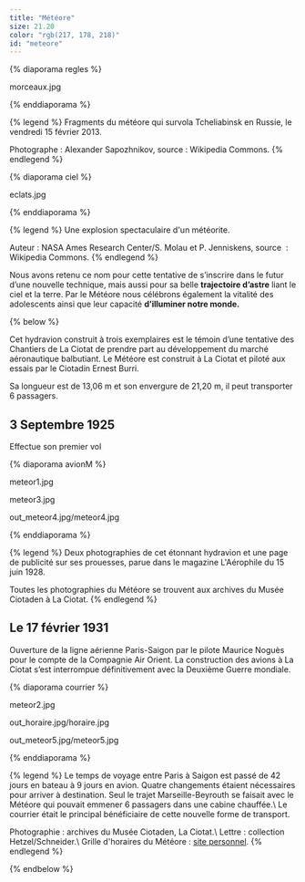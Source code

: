 ```yaml
---
title: "Météore"
size: 21.20
color: "rgb(217, 178, 218)"
id: "meteore"
---
```


{% diaporama regles %}

morceaux.jpg

{% enddiaporama %}

{% legend %}
Fragments du météore qui survola Tcheliabinsk en Russie, le vendredi 15 février 2013.

Photographe&nbsp;: Alexander Sapozhnikov, source&nbsp;: Wikipedia Commons.
{% endlegend %}

{% diaporama ciel %}

eclats.jpg

{% enddiaporama %}

{% legend %}
Une explosion spectaculaire d'un météorite.

Auteur&nbsp;: NASA Ames Research Center/S. Molau et P. Jenniskens, source &nbsp;: Wikipedia Commons.
{% endlegend %}


Nous avons retenu ce nom pour cette tentative de s’inscrire dans le futur d’une nouvelle technique, mais aussi pour sa belle **trajectoire d’astre** liant le ciel et la terre.
Par le Météore nous célébrons également la vitalité des adolescents ainsi que leur capacité **d’illuminer notre monde.**


{% below %}

Cet hydravion construit à trois exemplaires est le témoin d’une tentative des Chantiers de La Ciotat de prendre part au développement du marché aéronautique balbutiant. Le Météore est construit à La Ciotat et piloté aux essais par le Ciotadin Ernest Burri.

Sa longueur est de 13,06&nbsp;m et son envergure de 21,20&nbsp;m, il peut transporter 6 passagers.

3 Septembre 1925
------------

Effectue son premier vol

{% diaporama avionM %}

meteor1.jpg

meteor3.jpg

out_meteor4.jpg/meteor4.jpg

{% enddiaporama %}

{% legend %}
Deux photographies de cet étonnant hydravion et une page de publicité sur ses prouesses, parue dans le magazine L'Aérophile du 15 juin 1928.

Toutes les photographies du Météore se trouvent aux archives du Musée Ciotaden à La Ciotat.
{% endlegend %}

Le 17 février 1931
------------

Ouverture de la ligne aérienne Paris-Saigon par le pilote Maurice Noguès pour le compte de la Compagnie Air Orient. La construction des avions à La Ciotat s’est interrompue définitivement avec la Deuxième Guerre mondiale.


{% diaporama courrier %}

meteor2.jpg

out_horaire.jpg/horaire.jpg

out_meteor5.jpg/meteor5.jpg

{% enddiaporama %}

{% legend %}
Le temps de voyage entre Paris à Saigon est passé de 42 jours en bateau à 9 jours en avion. Quatre changements étaient nécessaires pour arriver à destination. Seul le trajet Marseille-Beyrouth se faisait avec le Météore qui pouvait emmener 6 passagers dans une cabine chauffée.\\
Le courrier était le principal bénéficiaire de cette nouvelle forme de transport.

Photographie&nbsp;: archives du Musée Ciotaden, La Ciotat.\\
Lettre&nbsp;: collection Hetzel/Schneider.\\
Grille d'horaires du Météore&nbsp;: [site personnel](http://gap.r.orient.pagesperso-orange.fr).
{% endlegend %}

{% endbelow %}
